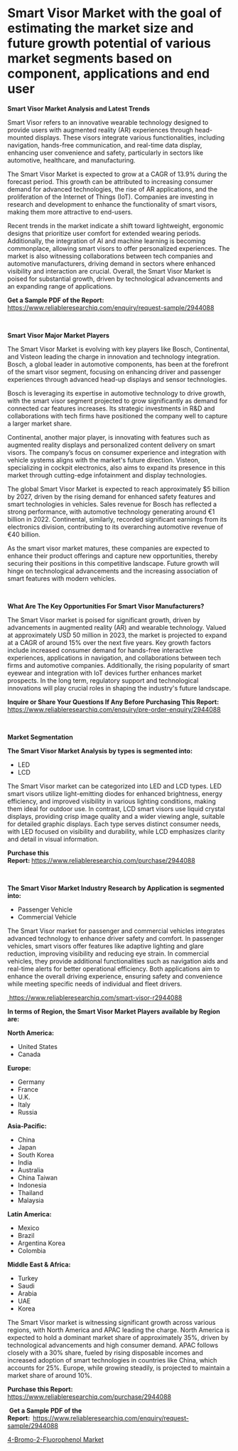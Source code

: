 <p><h1>Smart Visor Market with the goal of estimating the market size and future growth potential of various market segments based on component, applications and end user</h1></p><p><strong>Smart Visor Market Analysis and Latest Trends</strong></p>
<p><p>Smart Visor refers to an innovative wearable technology designed to provide users with augmented reality (AR) experiences through head-mounted displays. These visors integrate various functionalities, including navigation, hands-free communication, and real-time data display, enhancing user convenience and safety, particularly in sectors like automotive, healthcare, and manufacturing.</p><p>The Smart Visor Market is expected to grow at a CAGR of 13.9% during the forecast period. This growth can be attributed to increasing consumer demand for advanced technologies, the rise of AR applications, and the proliferation of the Internet of Things (IoT). Companies are investing in research and development to enhance the functionality of smart visors, making them more attractive to end-users.</p><p>Recent trends in the market indicate a shift toward lightweight, ergonomic designs that prioritize user comfort for extended wearing periods. Additionally, the integration of AI and machine learning is becoming commonplace, allowing smart visors to offer personalized experiences. The market is also witnessing collaborations between tech companies and automotive manufacturers, driving demand in sectors where enhanced visibility and interaction are crucial. Overall, the Smart Visor Market is poised for substantial growth, driven by technological advancements and an expanding range of applications.</p></p>
<p><strong>Get a Sample PDF of the Report:&nbsp;</strong> <a href="https://www.reliableresearchiq.com/enquiry/request-sample/2944088?utm_campaign=2780&utm_medium=2&utm_source=Github&utm_content=ia&utm_term=15032025&utm_id=smart-visor">https://www.reliableresearchiq.com/enquiry/request-sample/2944088</a></p>
<p>&nbsp;</p>
<p><strong>Smart Visor Major Market Players</strong></p>
<p><p>The Smart Visor Market is evolving with key players like Bosch, Continental, and Visteon leading the charge in innovation and technology integration. Bosch, a global leader in automotive components, has been at the forefront of the smart visor segment, focusing on enhancing driver and passenger experiences through advanced head-up displays and sensor technologies.</p><p>Bosch is leveraging its expertise in automotive technology to drive growth, with the smart visor segment projected to grow significantly as demand for connected car features increases. Its strategic investments in R&D and collaborations with tech firms have positioned the company well to capture a larger market share.</p><p>Continental, another major player, is innovating with features such as augmented reality displays and personalized content delivery on smart visors. The company’s focus on consumer experience and integration with vehicle systems aligns with the market's future direction. Visteon, specializing in cockpit electronics, also aims to expand its presence in this market through cutting-edge infotainment and display technologies.</p><p>The global Smart Visor Market is expected to reach approximately $5 billion by 2027, driven by the rising demand for enhanced safety features and smart technologies in vehicles. Sales revenue for Bosch has reflected a strong performance, with automotive technology generating around €1 billion in 2022. Continental, similarly, recorded significant earnings from its electronics division, contributing to its overarching automotive revenue of €40 billion.</p><p>As the smart visor market matures, these companies are expected to enhance their product offerings and capture new opportunities, thereby securing their positions in this competitive landscape. Future growth will hinge on technological advancements and the increasing association of smart features with modern vehicles.</p></p>
<p>&nbsp;</p>
<p><strong>What Are The Key Opportunities For Smart Visor Manufacturers?</strong></p>
<p><p>The Smart Visor market is poised for significant growth, driven by advancements in augmented reality (AR) and wearable technology. Valued at approximately USD 50 million in 2023, the market is projected to expand at a CAGR of around 15% over the next five years. Key growth factors include increased consumer demand for hands-free interactive experiences, applications in navigation, and collaborations between tech firms and automotive companies. Additionally, the rising popularity of smart eyewear and integration with IoT devices further enhances market prospects. In the long term, regulatory support and technological innovations will play crucial roles in shaping the industry's future landscape.</p></p>
<p><strong>Inquire or Share Your Questions If Any Before Purchasing This Report:</strong> <a href="https://www.reliableresearchiq.com/enquiry/pre-order-enquiry/2944088?utm_campaign=2780&utm_medium=2&utm_source=Github&utm_content=ia&utm_term=15032025&utm_id=smart-visor">https://www.reliableresearchiq.com/enquiry/pre-order-enquiry/2944088</a></p>
<p>&nbsp;</p>
<p><strong>Market Segmentation</strong></p>
<p><strong>The Smart Visor Market Analysis by types is segmented into:</strong></p>
<p><ul><li>LED</li><li>LCD</li></ul></p>
<p><p>The Smart Visor market can be categorized into LED and LCD types. LED smart visors utilize light-emitting diodes for enhanced brightness, energy efficiency, and improved visibility in various lighting conditions, making them ideal for outdoor use. In contrast, LCD smart visors use liquid crystal displays, providing crisp image quality and a wider viewing angle, suitable for detailed graphic displays. Each type serves distinct consumer needs, with LED focused on visibility and durability, while LCD emphasizes clarity and detail in visual information.</p></p>
<p><strong>Purchase this Report:&nbsp;</strong><a href="https://www.reliableresearchiq.com/purchase/2944088?utm_campaign=2780&utm_medium=2&utm_source=Github&utm_content=ia&utm_term=15032025&utm_id=smart-visor">https://www.reliableresearchiq.com/purchase/2944088</a></p>
<p>&nbsp;</p>
<p><strong>The Smart Visor Market Industry Research by Application is segmented into:</strong></p>
<p><ul><li>Passenger Vehicle</li><li>Commercial Vehicle</li></ul></p>
<p><p>The Smart Visor market for passenger and commercial vehicles integrates advanced technology to enhance driver safety and comfort. In passenger vehicles, smart visors offer features like adaptive lighting and glare reduction, improving visibility and reducing eye strain. In commercial vehicles, they provide additional functionalities such as navigation aids and real-time alerts for better operational efficiency. Both applications aim to enhance the overall driving experience, ensuring safety and convenience while meeting specific needs of individual and fleet drivers.</p></p>
<p><a href="https://www.reliableresearchiq.com/smart-visor-r2944088?utm_campaign=2780&utm_medium=2&utm_source=Github&utm_content=ia&utm_term=15032025&utm_id=smart-visor">&nbsp;https://www.reliableresearchiq.com/smart-visor-r2944088</a></p>
<p><strong>In terms of Region, the Smart Visor Market Players available by Region are:</strong></p>
<p>
    <p> <strong> North America: </strong>
        <ul>
            <li>United States</li>
            <li>Canada</li>
        </ul>
        </p> 
    <p> <strong> Europe: </strong>
        <ul>
            <li>Germany</li>
            <li>France</li>
            <li>U.K.</li>
            <li>Italy</li>
            <li>Russia</li>
        </ul>
        </p> 
    <p> <strong> Asia-Pacific: </strong>
        <ul>
            <li>China</li>
            <li>Japan</li>
            <li>South Korea</li>
            <li>India</li>
            <li>Australia</li>
            <li>China Taiwan</li>
            <li>Indonesia</li>
            <li>Thailand</li>
            <li>Malaysia</li>
        </ul>
        </p> 
    <p> <strong> Latin America: </strong>
        <ul>
            <li>Mexico</li>
            <li>Brazil</li>
            <li>Argentina Korea</li>
            <li>Colombia</li>
        </ul>
        </p> 
    <p> <strong> Middle East & Africa: </strong>
        <ul>
            <li>Turkey</li>
            <li>Saudi</li>
            <li>Arabia</li>
            <li>UAE</li>
            <li>Korea</li>
        </ul>
    </p>
    </p>
<p><p>The Smart Visor market is witnessing significant growth across various regions, with North America and APAC leading the charge. North America is expected to hold a dominant market share of approximately 35%, driven by technological advancements and high consumer demand. APAC follows closely with a 30% share, fueled by rising disposable incomes and increased adoption of smart technologies in countries like China, which accounts for 25%. Europe, while growing steadily, is projected to maintain a market share of around 10%.</p></p>
<p><strong>Purchase this Report: </strong><a href="https://www.reliableresearchiq.com/purchase/2944088?utm_campaign=2780&utm_medium=2&utm_source=Github&utm_content=ia&utm_term=15032025&utm_id=smart-visor">https://www.reliableresearchiq.com/purchase/2944088</a></p>
<p>&nbsp;<strong>Get a Sample PDF of the Report:&nbsp;&nbsp;</strong><a href="https://www.reliableresearchiq.com/enquiry/request-sample/2944088?utm_campaign=2780&utm_medium=2&utm_source=Github&utm_content=ia&utm_term=15032025&utm_id=smart-visor">https://www.reliableresearchiq.com/enquiry/request-sample/2944088</a></p>
<p><strong></strong></p>
<p><p><a href="https://github.com/xanaanenkaly/Market-Research-Report-List-1/blob/main/4-bromo-2-fluorophenol-market.md?utm_campaign=2780&utm_medium=2&utm_source=Github&utm_content=ia&utm_term=15032025&utm_id=smart-visor">4-Bromo-2-Fluorophenol Market</a></p></p>